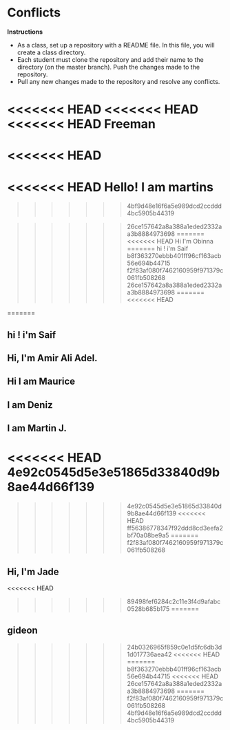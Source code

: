 # Conflicts

**Instructions**
* As a class, set up a repository with a README file. In this file, you will create a class directory.
* Each student must clone the repository and add their name to the directory (on the master branch). Push the changes made to the repository. 
* Pull any new changes made to the repository and resolve any conflicts. 

<<<<<<< HEAD
<<<<<<< HEAD
<<<<<<< HEAD
Freeman
=======
<<<<<<< HEAD
=======
<<<<<<< HEAD
Hello! I am martins
=======
>>>>>>> 4bf9d48e16f6a5e989dcd2ccddd4bc5905b44319

>>>>>>> 26ce157642a8a388a1eded2332aa3b8884973698
=======
<<<<<<< HEAD
Hi I'm Obinna
=======
hi ! i'm Saif
>>>>>>> b8f363270ebbb401ff96cf163acb56e694b44715
>>>>>>> f2f83af080f7462160959f971379c061fb508268
>>>>>>> 26ce157642a8a388a1eded2332aa3b8884973698
=======
<<<<<<< HEAD


=======
## hi ! i'm Saif
## Hi, I'm Amir Ali Adel.
## Hi I am Maurice
## I am Deniz
## I am Martin J.
<<<<<<< HEAD
 4e92c0545d5e3e51865d33840d9b8ae44d66f139
=======
>>>>>>> 4e92c0545d5e3e51865d33840d9b8ae44d66f139
<<<<<<< HEAD
>>>>>>> ff56386778347f92ddd8cd3eefa2bf70a08be9a5
=======
>>>>>>> f2f83af080f7462160959f971379c061fb508268

## Hi, I'm Jade
<<<<<<< HEAD
>>>>>>> 89498fef6284c2c11e3f4d9afabc0528b685b175
=======
## gideon
>>>>>>> 24b0326965f859c0e1d5fc6db3d1d017736aea42
<<<<<<< HEAD
=======
>>>>>>> b8f363270ebbb401ff96cf163acb56e694b44715
<<<<<<< HEAD
>>>>>>> 26ce157642a8a388a1eded2332aa3b8884973698
=======
>>>>>>> f2f83af080f7462160959f971379c061fb508268
>>>>>>> 4bf9d48e16f6a5e989dcd2ccddd4bc5905b44319
